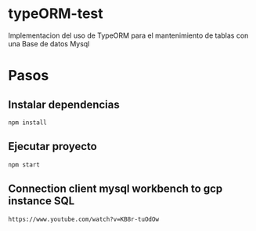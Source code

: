 # typeORM-test
Implementacion del uso de TypeORM para el mantenimiento de tablas con una Base de datos Mysql

# Pasos

## Instalar dependencias
`npm install`

## Ejecutar proyecto
`npm start`


## Connection client mysql workbench to gcp instance SQL
`https://www.youtube.com/watch?v=KB8r-tuOdOw`
